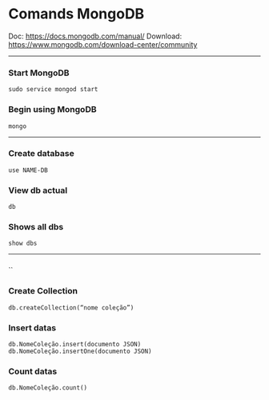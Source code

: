 # Comands MongoDB
Doc: https://docs.mongodb.com/manual/
Download: https://www.mongodb.com/download-center/community

---

### Start MongoDB
`sudo service mongod start`

### Begin using MongoDB
`mongo`

---

### Create database
`use NAME-DB`

### View db actual
`db`

### Shows all dbs
`show dbs`

---

###  
``

### Create Collection
`db.createCollection(“nome coleção”)`

### Insert datas
`db.NomeColeção.insert(documento JSON)`<br/>
`db.NomeColeção.insertOne(documento JSON)`

### Count datas
`db.NomeColeção.count()`
